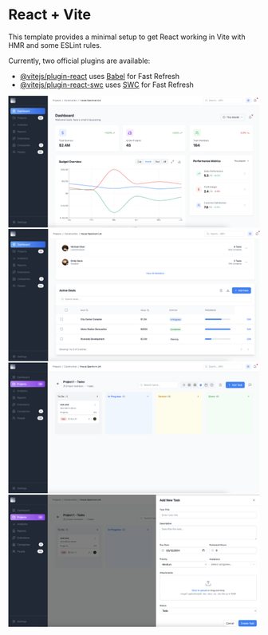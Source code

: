 # React + Vite

This template provides a minimal setup to get React working in Vite with HMR and some ESLint rules.

Currently, two official plugins are available:

- [@vitejs/plugin-react](https://github.com/vitejs/vite-plugin-react/blob/main/packages/plugin-react/README.md) uses [Babel](https://babeljs.io/) for Fast Refresh
- [@vitejs/plugin-react-swc](https://github.com/vitejs/vite-plugin-react-swc) uses [SWC](https://swc.rs/) for Fast Refresh
  <!-- EmailJS Template -->
  <!-- <div style="font-family: sans-serif;">
    {{message}}

    <div style="margin-top: 24px; padding-top: 24px; border-top: 1px solid #eee;">
      <p style="color: #666; font-size: 12px;">
        This email was sent from YourApp. If you didn't expect this email, please ignore it.
      </p>
    </div>
  </div> -->

![image](./public/images/screenshot1.png)
![image](./public/images/screenshot2.png)
![image](./public/images/screenshot3.png)
![image](./public/images/screenshot4.png)
